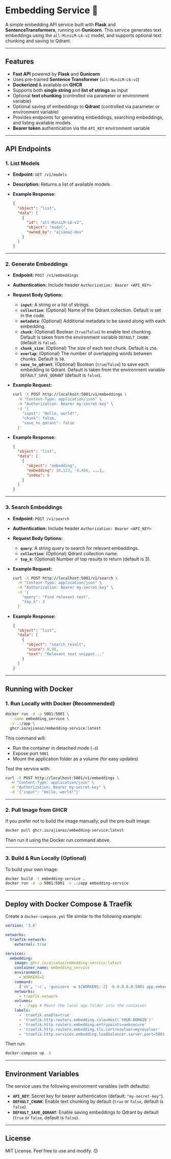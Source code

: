 # Embedding Service 🚀

A simple embedding API service built with **Flask** and **SentenceTransformers**, running on **Gunicorn**.
This service generates text embeddings using the `all-MiniLM-L6-v2` model, and supports optional text chunking and saving to Qdrant.

---

## Features

- **Fast API** powered by **Flask** and **Gunicorn**
- Uses pre-trained **Sentence Transformer** (`all-MiniLM-L6-v2`)
- **Dockerized** & available on **GHCR**
- Supports both **single string** and **list of strings** as input
- Optional **text chunking** (controlled via parameter or environment variable)
- Optional saving of embeddings to **Qdrant** (controlled via parameter or environment variable)
- Provides endpoints for generating embeddings, searching embeddings, and listing available models
- **Bearer token** authentication via the `API_KEY` environment variable

---

## API Endpoints

### 1. List Models

- **Endpoint:** `GET /v1/models`
- **Description:** Returns a list of available models.
- **Example Response:**

  ```json
  {
    "object": "list",
    "data": [
      {
        "id": "all-MiniLM-L6-v2",
        "object": "model",
        "owned_by": "ajianaz-dev"
      }
    ]
  }
  ```

---

### 2. Generate Embeddings

- **Endpoint:** `POST /v1/embeddings`
- **Authentication:**
  Include header `Authorization: Bearer <API_KEY>`
- **Request Body Options:**

  - **`input`**: A string or a list of strings.
  - **`collection`**: (Optional) Name of the Qdrant collection. Default is set in the code.
  - **`metadata`**: (Optional) Additional metadata to be saved along with each embedding.
  - **`chunk`**: (Optional) Boolean (`true`/`false`) to enable text chunking.
    Default is taken from the environment variable `DEFAULT_CHUNK` (default is `false`).
  - **`chunk_size`**: (Optional) The size of each text chunk. Default is `256`.
  - **`overlap`**: (Optional) The number of overlapping words between chunks. Default is `50`.
  - **`save_to_qdrant`**: (Optional) Boolean (`true`/`false`) to save each embedding to Qdrant.
    Default is taken from the environment variable `DEFAULT_SAVE_QDRANT` (default is `false`).

- **Example Request:**

  ```bash
  curl -X POST http://localhost:5001/v1/embeddings \
    -H "Content-Type: application/json" \
    -H "Authorization: Bearer my-secret-key" \
    -d '{
      "input": "Hello, world!",
      "chunk": false,
      "save_to_qdrant": false
    }'
  ```

- **Example Response:**

  ```json
  {
    "object": "list",
    "data": [
      {
        "object": "embedding",
        "embedding": [0.123, -0.456, ...],
        "index": 0
      }
    ]
  }
  ```

---

### 3. Search Embeddings

- **Endpoint:** `POST /v1/search`
- **Authentication:**
  Include header `Authorization: Bearer <API_KEY>`
- **Request Body Options:**

  - **`query`**: A string query to search for relevant embeddings.
  - **`collection`**: (Optional) Qdrant collection name.
  - **`top_k`**: (Optional) Number of top results to return (default is 3).

- **Example Request:**

  ```bash
  curl -X POST http://localhost:5001/v1/search \
    -H "Content-Type: application/json" \
    -H "Authorization: Bearer my-secret-key" \
    -d '{
      "query": "Find relevant text",
      "top_k": 3
    }'
  ```

- **Example Response:**

  ```json
  {
    "object": "list",
    "data": [
      {
        "object": "search_result",
        "score": 0.98,
        "text": "Relevant text snippet..."
      }
    ]
  }
  ```

---

## Running with Docker

### 1. Run Locally with Docker (Recommended)

```sh
docker run -d -p 5001:5001 \
  --name embedding_service \
  -v .:/app \
  ghcr.io/ajianaz/embedding-service:latest
```

This command will:

- Run the container in detached mode (`-d`)
- Expose port `5001`
- Mount the application folder as a volume (for easy updates)

Test the service with:

```sh
curl -X POST http://localhost:5001/v1/embeddings \
  -H "Content-Type: application/json" \
  -H "Authorization: Bearer my-secret-key" \
  -d '{"input": "Hello, world!"}'
```

---

### 2. Pull Image from GHCR

If you prefer not to build the image manually, pull the pre-built image:

```sh
docker pull ghcr.io/ajianaz/embedding-service:latest
```

Then run it using the Docker run command above.

---

### 3. Build & Run Locally (Optional)

To build your own image:

```sh
docker build -t embedding-service .
docker run -d -p 5001:5001 -v .:/app embedding-service
```

---

## Deploy with Docker Compose & Traefik

Create a `docker-compose.yml` file similar to the following example:

```yaml
version: '3.8'

networks:
  traefik-network:
    external: true

services:
  embedding:
    image: ghcr.io/ajianaz/embedding-service:latest
    container_name: embedding_service
    environment:
      - WORKERS=2
    command:
      ['sh', '-c', 'gunicorn -w ${WORKERS:-2} -b 0.0.0.0:5001 app.embedder:app']
    networks:
      - traefik-network
    volumes:
      - .:/app # Mount the local app folder into the container
    labels:
      - 'traefik.enable=true'
      - 'traefik.http.routers.embedding.rule=Host(`YOUR-DOMAIN`)'
      - 'traefik.http.routers.embedding.entrypoints=websecure'
      - 'traefik.http.routers.embedding.tls.certresolver=myresolver'
      - 'traefik.http.services.embedding.loadbalancer.server.port=5001'
```

Then run:

```sh
docker-compose up -d
```

---

## Environment Variables

The service uses the following environment variables (with defaults):

- **`API_KEY`**: Secret key for bearer authentication (default: `"my-secret-key"`).
- **`DEFAULT_CHUNK`**: Enable text chunking by default (`true` or `false`, default is `false`).
- **`DEFAULT_SAVE_QDRANT`**: Enable saving embeddings to Qdrant by default (`true` or `false`, default is `false`).

---

## License

MIT License. Feel free to use and modify. 😊
